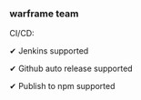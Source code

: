 ### warframe team

CI/CD:

✔ Jenkins supported

✔ Github auto release supported

✔ Publish to npm supported
